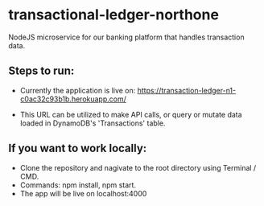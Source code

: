 # transactional-ledger-northone
NodeJS microservice for our banking platform that handles transaction data. 

## Steps to run:

* Currently the application is live on: https://transaction-ledger-n1-c0ac32c93b1b.herokuapp.com/

* This URL can be utilized to make API calls, or query or mutate data loaded in DynamoDB's 'Transactions' table.

## If you want to work locally:

* Clone the repository and nagivate to the root directory using Terminal / CMD.
* Commands: npm install, npm start.
* The app will be live on localhost:4000
